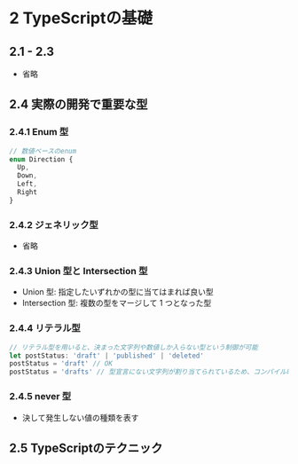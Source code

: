 # 2 TypeScriptの基礎
## 2.1 - 2.3
- 省略

## 2.4 実際の開発で重要な型
### 2.4.1 Enum 型
```ts
// 数値ベースのenum
enum Direction {
  Up,
  Down,
  Left,
  Right
}
```

### 2.4.2 ジェネリック型
- 省略

### 2.4.3 Union 型と Intersection 型
- Union 型: 指定したいずれかの型に当てはまれば良い型
- Intersection 型: 複数の型をマージして 1 つとなった型

### 2.4.4 リテラル型
```ts
// リテラル型を用いると、決まった文字列や数値しか入らない型という制御が可能
let postStatus: 'draft' | 'published' | 'deleted'
postStatus = 'draft' // OK
postStatus = 'drafts' // 型宣言にない文字列が割り当てられているため、コンパイル時エラー
```

### 2.4.5 never 型
- 決して発生しない値の種類を表す

## 2.5 TypeScriptのテクニック
